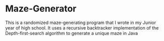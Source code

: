 # Maze-Generator

This is a randomized maze-generating program that I wrote in my Junior year of high school. It uses a 
recursive backtracker implementation of the Depth-first-search algorithm to generate a unique maze in Java
